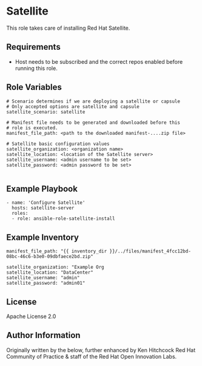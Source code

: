 Satellite
=========

This role takes care of installing Red Hat Satellite.

Requirements
------------

- Host needs to be subscribed and the correct repos enabled before running this role.

Role Variables
--------------

```
# Scenario determines if we are deploying a satellite or capsule
# Only accepted options are satellite and capsule
satellite_scenario: satellite

# Manifest file needs to be generated and downloaded before this
# role is executed.
manifest_file_path: <path to the downloaded manifest-....zip file>

# Satellite basic configuration values
satellite_organization: <organization name>
satellite_location: <location of the Satellite server>
satellite_username: <admin username to be set>
satellite_password: <admin password to be set>


```

Example Playbook
----------------

```
- name: 'Configure Satellite'
  hosts: satellite-server
  roles:
  - role: ansible-role-satellite-install
```

Example Inventory
----------------

```
manifest_file_path: "{{ inventory_dir }}/../files/manifest_4fcc12bd-08bc-46c6-b3e0-09dbfaece2bd.zip"

satellite_organization: "Example Org
satellite_location: "DataCenter"
satellite_username: "admin"
satellite_password: "admin01"

```

License
-------

Apache License 2.0


Author Information
------------------
Originally written by the below, further enhanced by Ken Hitchcock
Red Hat Community of Practice & staff of the Red Hat Open Innovation Labs.
